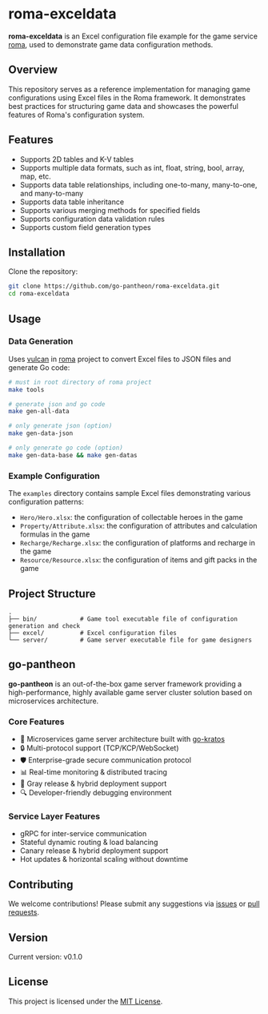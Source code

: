 # roma-exceldata

**roma-exceldata** is an Excel configuration file example for the game service [roma](https://github.com/go-pantheon/roma), used to demonstrate game data configuration methods.

## Overview

This repository serves as a reference implementation for managing game configurations using Excel files in the Roma framework. It demonstrates best practices for structuring game data and showcases the powerful features of Roma's configuration system.

## Features

- Supports 2D tables and K-V tables
- Supports multiple data formats, such as int, float, string, bool, array, map, etc.
- Supports data table relationships, including one-to-many, many-to-one, and many-to-many
- Supports data table inheritance
- Supports various merging methods for specified fields
- Supports configuration data validation rules
- Supports custom field generation types

## Installation

Clone the repository:
```bash
git clone https://github.com/go-pantheon/roma-exceldata.git
cd roma-exceldata
```

## Usage

### Data Generation
Uses [vulcan](https://github.com/go-pantheon/roma/tree/main/vulcan/app/gamedata/) in [roma](https://github.com/go-pantheon/roma) project to convert Excel files to JSON files and generate Go code:

```bash
# must in root directory of roma project
make tools

# generate json and go code
make gen-all-data

# only generate json (option) 
make gen-data-json

# only generate go code (option) 
make gen-data-base && make gen-datas
```

### Example Configuration

The `examples` directory contains sample Excel files demonstrating various configuration patterns:

- `Hero/Hero.xlsx`: the configuration of collectable heroes in the game
- `Property/Attribute.xlsx`: the configuration of attributes and calculation formulas in the game
- `Recharge/Recharge.xlsx`: the configuration of platforms and recharge in the game
- `Resource/Resource.xlsx`: the configuration of items and gift packs in the game

## Project Structure

```
.
├── bin/            # Game tool executable file of configuration generation and check
├── excel/          # Excel configuration files
└── server/         # Game server executable file for game designers
```

## go-pantheon

**go-pantheon** is an out-of-the-box game server framework providing a high-performance, highly available game server cluster solution based on microservices architecture.

### Core Features

- 🚀 Microservices game server architecture built with [go-kratos](https://github.com/go-kratos/kratos)
- 🔒 Multi-protocol support (TCP/KCP/WebSocket)
- 🛡️ Enterprise-grade secure communication protocol
- 📊 Real-time monitoring & distributed tracing
- 🔄 Gray release & hybrid deployment support
- 🔍 Developer-friendly debugging environment

### Service Layer Features

- gRPC for inter-service communication
- Stateful dynamic routing & load balancing
- Canary release & hybrid deployment support
- Hot updates & horizontal scaling without downtime

## Contributing

We welcome contributions! Please submit any suggestions via [issues](https://github.com/go-pantheon/janus/issues) or [pull requests](https://github.com/go-pantheon/janus/pulls).

## Version

Current version: v0.1.0

## License

This project is licensed under the [MIT License](LICENSE).
